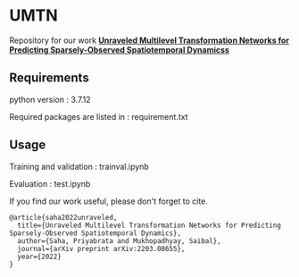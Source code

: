 # UMTN

Repository for our work [**Unraveled Multilevel Transformation Networks for Predicting Sparsely-Observed Spatiotemporal Dynamicss**](https://arxiv.org/abs/2203.08655)

## Requirements
python version : 3.7.12

Required packages are listed in : requirement.txt

## Usage
Training and validation : trainval.ipynb

Evaluation : test.ipynb



If you find our work useful, please don't forget to cite. 
```
@article{saha2022unraveled,
  title={Unraveled Multilevel Transformation Networks for Predicting Sparsely-Observed Spatiotemporal Dynamics},
  author={Saha, Priyabrata and Mukhopadhyay, Saibal},
  journal={arXiv preprint arXiv:2203.08655},
  year={2022}
}
```
